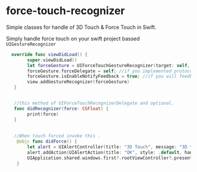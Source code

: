 # force-touch-recognizer
Simple classes for handle of 3D Touch &amp; Force Touch in Swift.

Simply handle force touch on your swift project bassed `UIGestureRecognizer`

```swift
  override func viewDidLoad() {
        super.viewDidLoad()
        let forceGesture = UIForceTouchGestureRecognizer(target: self, action: #selector(didForce),force: 6.0)
        forceGesture.forceDelegate = self; //if you implemented protocol.
        forceGesture.isEnableNotifyFeedback = true; //if you will feedback.
        view.addGestureRecognizer(forceGesture)
   }


   //this method of UIForceTouchRecognizerDelegate and optional.
   func didRecognizer(force: CGFloat) {
        print(force)
   }
   
   
   //When touch forced invoke this .
    @objc func didForce() {
        let alert = UIAlertController(title: "3D Touch", message: "3D touch worked succesfully", preferredStyle: .actionSheet);
        alert.addAction(UIAlertAction(title: "OK", style: .default, handler: nil));
        UIApplication.shared.windows.first?.rootViewController?.present(alert, animated: true, completion: nil);
    }
   
    

```
